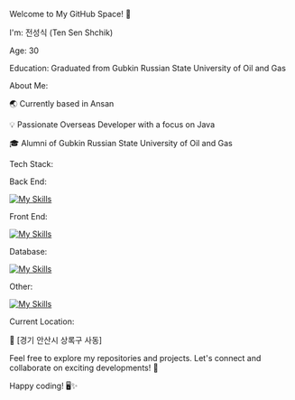 Welcome to My GitHub Space! 👋

I'm: 전성식 (Ten Sen Shchik)

Age: 30

Education: Graduated from Gubkin Russian State University of Oil and Gas

About Me:

🌏 Currently based in Ansan

💡 Passionate Overseas Developer with a focus on Java

🎓 Alumni of Gubkin Russian State University of Oil and Gas

Tech Stack:

Back End:

[![My Skills](https://skillicons.dev/icons?i=java,spring,hibernate)](https://skillicons.dev)

Front End:

[![My Skills](https://skillicons.dev/icons?i=js,html,css)](https://skillicons.dev)

Database:

[![My Skills](https://skillicons.dev/icons?i=mysql)](https://skillicons.dev)

Other:

[![My Skills](https://skillicons.dev/icons?i=idea,github)](https://skillicons.dev)

Current Location:

📍 [경기 안산시 상록구 사동]

Feel free to explore my repositories and projects. Let's connect and collaborate on exciting developments! 🚀


Happy coding! 🖥️✨
